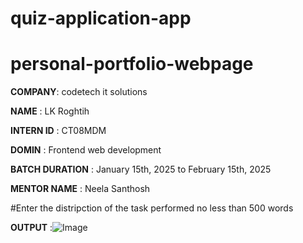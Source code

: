 # quiz-application-app

# personal-portfolio-webpage

**COMPANY**: codetech it solutions

**NAME** : LK Roghtih

**INTERN ID** : CT08MDM

**DOMIN** : Frontend web  development 

**BATCH DURATION** : January 15th, 2025 to February  15th, 2025

**MENTOR NAME** : Neela Santhosh

#Enter the distripction of the task performed no less than 500 words

**OUTPUT** :![Image](https://github.com/user-attachments/assets/5bad4fb9-951e-4d7c-a15e-1d457438c67f)

